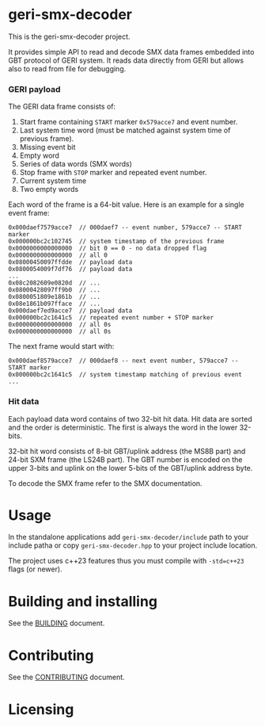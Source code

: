 # geri-smx-decoder

This is the geri-smx-decoder project.

It provides simple API to read and decode SMX data frames embedded into GBT protocol of GERI system. It reads data directly from GERI but allows also to read from file for debugging.

### GERI payload

The GERI data frame consists of:
1. Start frame containing `START` marker `0x579acce7` and event number.
1. Last system time word (must be matched against system time of previous frame).
1. Missing event bit
1. Empty word
1. Series of data words (SMX words)
1. Stop frame with `STOP` marker and repeated event number.
1. Current system time
1. Two empty words

Each word of the frame is a 64-bit value. Here is an example for a single event frame:
```
0x000daef7579acce7  // 000daef7 -- event number, 579acce7 -- START marker
0x000000bc2c102745  // system timestamp of the previous frame
0x0000000000000000  // bit 0 == 0 - no data dropped flag
0x0000000000000000  // all 0
0x08000450097ffdde  // payload data
0x0800054009f7df76  // payload data
...
0x08c2082609e0820d  // ...
0x08000428097ff9b0  // ...
0x0800051809e1861b  // ...
0x08e1861b097fface  // ...
0x000daef7ed9acce7  // payload data
0x000000bc2c1641c5  // repeated event number + STOP marker
0x0000000000000000  // all 0s
0x0000000000000000  // all 0s
```
The next frame would start with:
```
0x000daef8579acce7  // 000daef8 -- next event number, 579acce7 -- START marker
0x000000bc2c1641c5  // system timestamp matching of previous event
...
```

### Hit data
Each payload data word contains of two 32-bit hit data. Hit data are sorted and the order is deterministic. The first is always the word in the lower 32-bits.

32-bit hit word consists of 8-bit GBT/uplink address (the MS8B part) and 24-bit SXM frame (the LS24B part). The GBT number is encoded on the upper 3-bits and uplink on the lower 5-bits of the GBT/uplink address byte.

To decode the SMX frame refer to the SMX documentation.

# Usage

In the standalone applications add `geri-smx-decoder/include` path to your include patha or copy `geri-smx-decoder.hpp` to your project include location.

The project uses c++23 features thus you must compile with `-std=c++23` flags (or newer).

# Building and installing

See the [BUILDING](BUILDING.md) document.

# Contributing

See the [CONTRIBUTING](CONTRIBUTING.md) document.

# Licensing

<!--
Please go to https://choosealicense.com/licenses/ and choose a license that
fits your needs. The recommended license for a project of this type is the
Boost Software License 1.0.
-->
